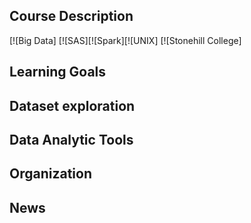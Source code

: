 ## Course Description

[![Big Data]
[![SAS][![Spark][![UNIX]
[![Stonehill College]


## Learning Goals

## Dataset exploration

## Data Analytic Tools 

## Organization

## News


